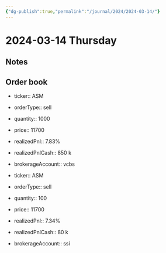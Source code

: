 ```yaml
---
{"dg-publish":true,"permalink":"/journal/2024/2024-03-14/"}
---
```


# 2024-03-14 Thursday

## Notes

## Order book

- ticker:: ASM
- orderType:: sell
- quantity:: 1000
- price:: 11700
- realizedPnl:: 7.83%
- realizedPnlCash:: 850 k
- brokerageAccount:: vcbs

- ticker:: ASM
- orderType:: sell
- quantity:: 100
- price:: 11700
- realizedPnl:: 7.34%
- realizedPnlCash:: 80 k
- brokerageAccount:: ssi
